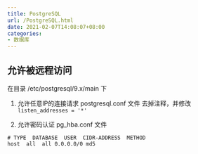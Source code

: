 ```yaml
---
title: PostgreSQL
url: /PostgreSQL.html
date: 2021-02-07T14:08:07+08:00
categories:
- 数据库
---
```


## 允许被远程访问
在目录 /etc/postgresql/9.x/main 下
1. 允许任意IP的连接请求
postgresql.conf 文件
去掉注释，并修改 `listen_addresses = '*'`

2. 允许密码认证
pg_hba.conf 文件
```
# TYPE  DATABASE  USER  CIDR-ADDRESS  METHOD
host  all  all 0.0.0.0/0 md5
```
